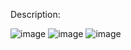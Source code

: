 Description:

![image](https://user-images.githubusercontent.com/79637254/216778922-4539aa83-ec37-4d68-8fa3-b6e43924846c.png)
![image](https://user-images.githubusercontent.com/79637254/216778940-186accb6-c5bf-41a7-be54-213a659e2918.png)
![image](https://user-images.githubusercontent.com/79637254/216778943-b74c47ad-bcdc-4b29-8f5b-f4e236c4e1f1.png)
